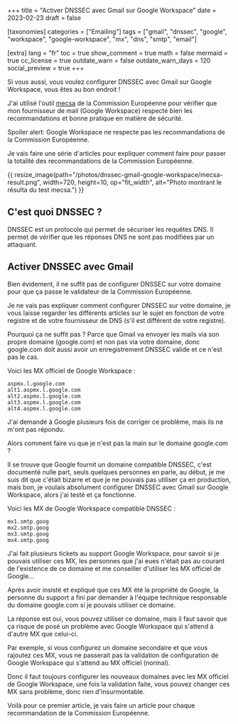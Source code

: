 +++
title = "Activer DNSSEC avec Gmail sur Google Workspace"
date = 2023-02-23
draft = false

[taxonomies]
categories = ["Emailing"]
tags = ["gmail", "dnssec", "google", "workspace", "google-workspace", "mx", "dns", "smtp", "email"]

[extra]
lang = "fr"
toc = true
show_comment = true
math = false
mermaid = true
cc_license = true
outdate_warn = false
outdate_warn_days = 120
social_preview = true
+++

Si vous aussi, vous voulez configurer DNSSEC avec Gmail sur Google Workspace, vous êtes au bon endroit !

<!-- more -->

J'ai utilisé l'outil [mecsa](https://mecsa.jrc.ec.europa.eu/fr/) de la Commission Européenne pour vérifier que mon fournisseur de mail (Google Workspace) respecté bien les recommandations et bonne pratique en matière de sécurité.

Spoiler alert: Google Workspace ne respecte pas les recommandations de la Commission Européenne.

Je vais faire une série d'articles pour expliquer comment faire pour passer la totalité des recommandations de la Commission Européenne.

{{ resize_image(path="/photos/dnssec-gmail-google-workspace/mecsa-result.png", width=720, height=10, op="fit_width", alt="Photo montrant le résulta du test mecsa.") }}

## C'est quoi DNSSEC ?

DNSSEC est un protocole qui permet de sécuriser les requêtes DNS. Il permet de vérifier que les réponses DNS ne sont pas modifiées par un attaquant.

## Activer DNSSEC avec Gmail

Bien évidement, il ne suffit pas de configurer DNSSEC sur votre domaine pour que ça passe le validateur de la Commission Européenne.

Je ne vais pas expliquer comment configurer DNSSEC sur votre domaine, je vous laisse regarder les différents articles sur le sujet en fonction de votre registre et de votre fournisseur de DNS (s'il est différent de votre registre).

Pourquoi ça ne suffit pas ? Parce que Gmail va envoyer les mails via son propre domaine (google.com) et non pas via votre domaine, donc google.com doit aussi avoir un enregistrement DNSSEC valide et ce n'est pas le cas.

Voici les MX officiel de Google Workspace :

```
aspmx.l.google.com
alt1.aspmx.l.google.com
alt2.aspmx.l.google.com
alt3.aspmx.l.google.com
alt4.aspmx.l.google.com
```

J'ai demandé à Google plusieurs fois de corriger ce problème, mais ils ne m'ont pas répondu.

Alors comment faire vu que je n'est pas la main sur le domaine google.com ?

Il se trouve que Google fournit un domaine compatible DNSSEC, c'est documenté nulle part, seuls quelques personnes en parle, au début, je me suis dit que c'était bizarre et que je ne pouvais pas utiliser ça en production, mais bon, je voulais absolument configurer DNSSEC avec Gmail sur Google Workspace, alors j'ai testé et ça fonctionne.

Voici les MX de Google Workspace compatible DNSSEC :

```
mx1.smtp.goog
mx2.smtp.goog
mx3.smtp.goog
mx4.smtp.goog
```

J'ai fait plusieurs tickets au support Google Workspace, pour savoir si je pouvais utiliser ces MX, les personnes que j'ai eues n'était pas au courant de l'existence de ce domaine et me conseiller d'utiliser les MX officiel de Google...

Après avoir insisté et expliqué que ces MX été la propriété de Google, la personne du support a fini par demander à l'équipe technique responsable du domaine google.com si je pouvais utiliser ce domaine.

La réponse est oui, vous pouvez utiliser ce domaine, mais il faut savoir que ça risque de posé un problème avec Google Workspace qui s'attend à d'autre MX que celui-ci.

Par exemple, si vous configurez un domaine secondaire et que vous rajoutez ces MX, vous ne passerait pas la validation de configuration de Google Workspace qui s'attend au MX officiel (normal).

Donc il faut toujours configurer les nouveaux domaines avec les MX officiel de Google Workspace, une fois la validation faite, vous pouvez changer ces MX sans problème, donc rien d'insurmontable.

Voilà pour ce premier article, je vais faire un article pour chaque recommandation de la Commission Européenne.

